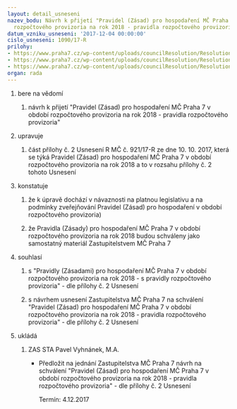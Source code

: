 ```yaml
---
layout: detail_usneseni
nazev_bodu: Návrh k přijetí "Pravidel (Zásad) pro hospodaření MČ Praha 7 v období
  rozpočtového provizoria na rok 2018 - pravidla rozpočtového provizoria"
datum_vzniku_usneseni: '2017-12-04 00:00:00'
cislo_usneseni: 1090/17-R
prilohy:
- https://www.praha7.cz/wp-content/uploads/councilResolution/Resolutions/29448/export/Prilohac1Duvodovazprava_II~303272.doc
- https://www.praha7.cz/wp-content/uploads/councilResolution/Resolutions/29448/export/p2_Zasady_2018_II~303271.doc
- https://www.praha7.cz/wp-content/uploads/councilResolution/Resolutions/29448/export/export~305013.pdf
organ: rada
---
```

<ol class="urzList_view" id="urzList">
<li class="urzClass1" id=""><span name="1">bere na vědomí</span> 
<ol class="urzOlClass">
<li class="urzClass2" style="TEXT-ALIGN: left" id=""><span><p>návrh k přijetí "Pravidel (Zásad) pro hospodaření MČ Praha 7 v období rozpočtového provizoria na rok 2018 - pravidla rozpočtového provizoria"</p></span></li></ol></li>

<li id="" class="urzClass1"><span name="79">upravuje</span><ol class="urzOlClass decimal "><li style="text-align: left;" id="" class="urzClass2"><span><p>část přílohy č. 2 Usnesení R MČ č. 921/17-R ze dne 10. 10. 2017, která se týká Pravidel (Zásad) pro hospodaření MČ Praha 7 v období rozpočtového provizoria na rok 2018 a to v rozsahu přílohy č. 2 tohoto Usnesení</p></span></li></ol></li><li id="" class="urzClass1"><span name="6">konstatuje</span><ol class="urzOlClass decimal "><li style="text-align: left;" id="" class="urzClass2"><span><p>že k úpravě dochází v návaznosti na platnou legislativu a na podmínky zveřejňování Pravidel (Zásad) pro hospodaření v období rozpočtového provizoria)<br></p></span></li><li style="text-align: left;" id="" class="urzClass2"><span><p>že Pravidla (Zásady) pro hospodaření MČ Praha 7 v období rozpočtového provizoria na rok 2018 budou schváleny jako samostatný materiál Zastupitelstvem MČ Praha 7</p></span></li></ol></li><li class="urzClass1" id=""><span name="26">souhlasí</span> 
<ol class="urzOlClass">
<li class="urzClass2" style="TEXT-ALIGN: left" id=""><span><p>s "Pravidly (Zásadami) pro hospodaření MČ Praha 7 v období rozpočtového provizoria na rok 2018 - s pravidly rozpočtového provizoria" - dle přílohy č. 2 Usnesení</p></span></li>
<li class="urzClass2" style="TEXT-ALIGN: left" id=""><span><p>s návrhem usnesení Zastupitelstva MČ Praha 7 na schválení "Pravidel (Zásad) pro hospodaření MČ Praha 7 v období rozpočtového provizoria na rok 2018 - pravidla rozpočtového provizoria" - dle přílohy č. 2 Usnesení</p></span></li></ol></li><li class="urzClass1" id="urzUkoly"><span name="1">ukládá</span><ol class="urzOlClass"><li class="urzClass2"><span><p>ZAS STA Pavel Vyhnánek, M.A.</p></span><ul class="urzUlClass"><li class="urzClass3"><span><p>Předložit na jednání Zastupitelstva MČ Praha 7 návrh na schválení "Pravidel (Zásad) pro hospodaření MČ Praha 7 v období rozpočtového provizoria na rok 2018 - pravidla rozpočtového provizoria" - dle přílohy č. 2 Usnesení</p></span><span class="urzUkolTermin">  Termín:&nbsp;4.12.2017</span></li></ul></li></ol></li></ol>